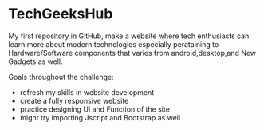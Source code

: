 # TechGeeksHub 

My first repository in GitHub, make a website where tech enthusiasts can learn more about modern technologies
especially perataining to Hardware/Software components that varies from android,desktop,and New Gadgets as well.

Goals throughout the challenge:
- refresh my skills in website development
- create a fully responsive website
- practice designing UI and Function of the site
- might try importing Jscript and Bootstrap as well

